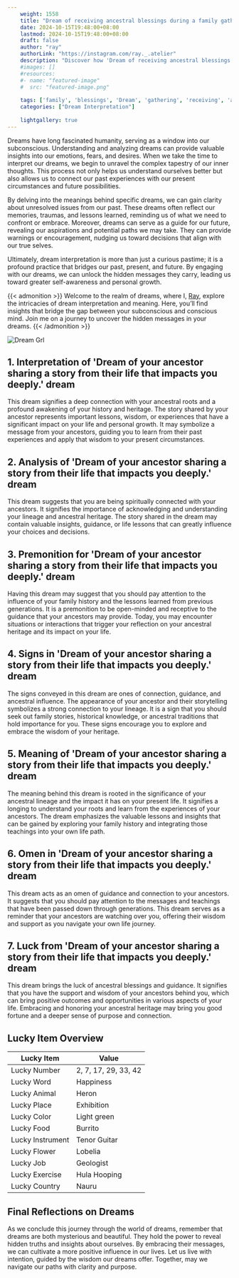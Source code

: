 ```yaml
---
    weight: 1558
    title: "Dream of receiving ancestral blessings during a family gathering."  # Assuming 'title' column exists
    date: 2024-10-15T19:48:00+08:00
    lastmod: 2024-10-15T19:48:00+08:00
    draft: false
    author: "ray"
    authorLink: "https://instagram.com/ray._.atelier"
    description: "Discover how 'Dream of receiving ancestral blessings during a family gathering.' can interpret your future and uncover its significant meanings in your life."
    #images: []
    #resources:
    #- name: "featured-image"
    #  src: "featured-image.png"
    
    tags: ['family', 'blessings', 'Dream', 'gathering', 'receiving', 'ancestral']
    categories: ["Dream Interpretation"]
    
    lightgallery: true
---
```

    
Dreams have long fascinated humanity, serving as a window into our subconscious. Understanding and analyzing dreams can provide valuable insights into our emotions, fears, and desires. When we take the time to interpret our dreams, we begin to unravel the complex tapestry of our inner thoughts. This process not only helps us understand ourselves better but also allows us to connect our past experiences with our present circumstances and future possibilities.

By delving into the meanings behind specific dreams, we can gain clarity about unresolved issues from our past. These dreams often reflect our memories, traumas, and lessons learned, reminding us of what we need to confront or embrace. Moreover, dreams can serve as a guide for our future, revealing our aspirations and potential paths we may take. They can provide warnings or encouragement, nudging us toward decisions that align with our true selves.

Ultimately, dream interpretation is more than just a curious pastime; it is a profound practice that bridges our past, present, and future. By engaging with our dreams, we can unlock the hidden messages they carry, leading us toward greater self-awareness and personal growth.

{{< admonition >}}
Welcome to the realm of dreams, where I, [Ray](https://instagram.com/ray._.atelier), explore the intricacies of dream interpretation and meaning. Here, you’ll find insights that bridge the gap between your subconscious and conscious mind. Join me on a journey to uncover the hidden messages in your dreams.
{{< /admonition >}}

![Dream Grl](https://cdn.pixabay.com/photo/2017/11/02/03/35/gothic-2910057_1280.jpg "Dream Grl")

## 1. Interpretation of 'Dream of your ancestor sharing a story from their life that impacts you deeply.' dream
 This dream signifies a deep connection with your ancestral roots and a profound awakening of your history and heritage. The story shared by your ancestor represents important lessons, wisdom, or experiences that have a significant impact on your life and personal growth. It may symbolize a message from your ancestors, guiding you to learn from their past experiences and apply that wisdom to your present circumstances.

## 2. Analysis of 'Dream of your ancestor sharing a story from their life that impacts you deeply.' dream
 This dream suggests that you are being spiritually connected with your ancestors. It signifies the importance of acknowledging and understanding your lineage and ancestral heritage. The story shared in the dream may contain valuable insights, guidance, or life lessons that can greatly influence your choices and decisions.

## 3. Premonition for 'Dream of your ancestor sharing a story from their life that impacts you deeply.' dream
 Having this dream may suggest that you should pay attention to the influence of your family history and the lessons learned from previous generations. It is a premonition to be open-minded and receptive to the guidance that your ancestors may provide. Today, you may encounter situations or interactions that trigger your reflection on your ancestral heritage and its impact on your life.

## 4. Signs in 'Dream of your ancestor sharing a story from their life that impacts you deeply.' dream
 The signs conveyed in this dream are ones of connection, guidance, and ancestral influence. The appearance of your ancestor and their storytelling symbolizes a strong connection to your lineage. It is a sign that you should seek out family stories, historical knowledge, or ancestral traditions that hold importance for you. These signs encourage you to explore and embrace the wisdom of your heritage.

## 5. Meaning of 'Dream of your ancestor sharing a story from their life that impacts you deeply.' dream
 The meaning behind this dream is rooted in the significance of your ancestral lineage and the impact it has on your present life. It signifies a longing to understand your roots and learn from the experiences of your ancestors. The dream emphasizes the valuable lessons and insights that can be gained by exploring your family history and integrating those teachings into your own life path.

## 6. Omen in 'Dream of your ancestor sharing a story from their life that impacts you deeply.' dream
 This dream acts as an omen of guidance and connection to your ancestors. It suggests that you should pay attention to the messages and teachings that have been passed down through generations. This dream serves as a reminder that your ancestors are watching over you, offering their wisdom and support as you navigate your own life journey.

## 7. Luck from 'Dream of your ancestor sharing a story from their life that impacts you deeply.' dream
 This dream brings the luck of ancestral blessings and guidance. It signifies that you have the support and wisdom of your ancestors behind you, which can bring positive outcomes and opportunities in various aspects of your life. Embracing and honoring your ancestral heritage may bring you good fortune and a deeper sense of purpose and connection.

## Lucky Item Overview
| Lucky Item          | Value              |
|---------------|--------------------|
| Lucky Number        | 2, 7, 17, 29, 33, 42  |
| Lucky Word          | Happiness |
| Lucky Animal        | Heron |
| Lucky Place         | Exhibition     |
| Lucky Color         | Light green     |
| Lucky Food          | Burrito      |
| Lucky Instrument    | Tenor Guitar |
| Lucky Flower        | Lobelia    |
| Lucky Job           | Geologist       |
| Lucky Exercise      | Hula Hooping  |
| Lucky Country       | Nauru    |


##  Final Reflections on Dreams

As we conclude this journey through the world of dreams, remember that dreams are both mysterious and beautiful. They hold the power to reveal hidden truths and insights about ourselves. By embracing their messages, we can cultivate a more positive influence in our lives. Let us live with intention, guided by the wisdom our dreams offer. Together, may we navigate our paths with clarity and purpose.
